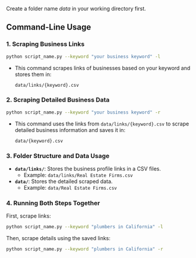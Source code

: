 Create a folder name *data* in your working directory first.

## Command-Line Usage

### 1. Scraping Business Links

```bash
python script_name.py --keyword "your business keyword" -l
```

- This command scrapes links of businesses based on your keyword and stores them in:
  ```
  data/links/{keyword}.csv
  ```

### 2. Scraping Detailed Business Data

```bash
python script_name.py --keyword "your business keyword" -r
```

- This command uses the links from `data/links/{keyword}.csv` to scrape detailed business information and saves it in:
  ```
  data/{keyword}.csv
  ```

### 3. Folder Structure and Data Usage

- **`data/links/`**: Stores the business profile links in a CSV files.
  - Example: `data/links/Real Estate Firms.csv`
- **`data/`**: Stores the detailed scraped data.
  - Example: `data/Real Estate Firms.csv`

### 4. Running Both Steps Together

First, scrape links:

```bash
python script_name.py --keyword "plumbers in California" -l
```

Then, scrape details using the saved links:

```bash
python script_name.py --keyword "plumbers in California" -r
```